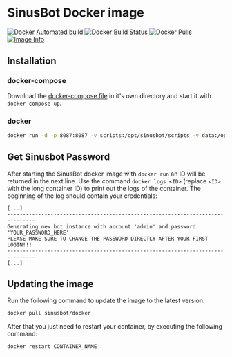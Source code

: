 # SinusBot Docker image

[![Docker Automated build](https://img.shields.io/docker/automated/sinusbot/docker.svg)](https://hub.docker.com/r/sinusbot/docker/)
[![Docker Build Status](https://img.shields.io/docker/build/sinusbot/docker.svg)](https://hub.docker.com/r/sinusbot/docker/builds/)
[![Docker Pulls](https://img.shields.io/docker/pulls/sinusbot/docker.svg)](https://hub.docker.com/r/sinusbot/docker/)
[![Image Info](https://images.microbadger.com/badges/image/sinusbot/docker.svg)](https://microbadger.com/images/sinusbot/docker)

## Installation

### docker-compose

Download the [docker-compose file](docker-compose.yml) in it's own directory and start it with `docker-compose up`.

### docker

```bash
docker run -d -p 8087:8087 -v scripts:/opt/sinusbot/scripts -v data:/opt/sinusbot/data --name sinusbot sinusbot/docker
```

## Get Sinusbot Password

After starting the SinusBot docker image with `docker run` an ID will be returned in the next line.
Use the command `docker logs <ID>` (replace `<ID>` with the long container ID) to print out the logs of the container.
The beginning of the log should contain your credentials:

```
[...]
-------------------------------------------------------------------------------
Generating new bot instance with account 'admin' and password 'YOUR_PASSWORD_HERE'
PLEASE MAKE SURE TO CHANGE THE PASSWORD DIRECTLY AFTER YOUR FIRST LOGIN!!!
-------------------------------------------------------------------------------
[...]
```

## Updating the image

Run the following command to update the image to the latest version:

```bash
docker pull sinusbot/docker
```

After that you just need to restart your container, by executing the following command:

```bash
docker restart CONTAINER_NAME
```

